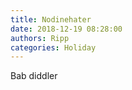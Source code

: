 ```yaml
---
title: Nodinehater
date: 2018-12-19 08:28:00
authors: Ripp
categories: Holiday
---
```


 Bab diddler